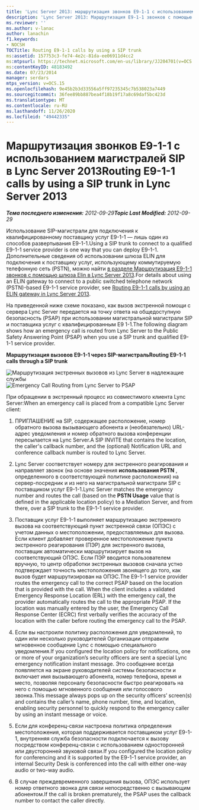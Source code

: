 ```yaml
---
title: 'Lync Server 2013: маршрутизация звонков E9-1-1 с использованием магистралей SIP'
description: 'Lync Server 2013: Маршрутизация E9-1-1 звонков с помощью магистральной магистрали SIP.'
ms.reviewer: ''
ms.author: v-lanac
author: lanachin
f1.keywords:
- NOCSH
TOCTitle: Routing E9-1-1 calls by using a SIP trunk
ms:assetid: 157753c3-fe74-4e2c-81da-ee06911d4cc2
ms:mtpsurl: https://technet.microsoft.com/en-us/library/JJ204701(v=OCS.15)
ms:contentKeyID: 48183492
ms.date: 07/23/2014
manager: serdars
mtps_version: v=OCS.15
ms.openlocfilehash: 9e45b2b3d33556a5ff97235345c7b538023a7449
ms.sourcegitcommit: 36fee89bb887bea4f18b19f17a8c69daf5bc423d
ms.translationtype: MT
ms.contentlocale: ru-RU
ms.lasthandoff: 11/26/2020
ms.locfileid: "49442335"
---
```

# <a name="routing-e9-1-1-calls-by-using-a-sip-trunk-in-lync-server-2013"></a><span data-ttu-id="7111f-103">Маршрутизация звонков E9-1-1 с использованием магистралей SIP в Lync Server 2013</span><span class="sxs-lookup"><span data-stu-id="7111f-103">Routing E9-1-1 calls by using a SIP trunk in Lync Server 2013</span></span>

<div data-xmlns="http://www.w3.org/1999/xhtml">

<div class="topic" data-xmlns="http://www.w3.org/1999/xhtml" data-msxsl="urn:schemas-microsoft-com:xslt" data-cs="https://msdn.microsoft.com/">

<div data-asp="https://msdn2.microsoft.com/asp">



</div>

<div id="mainSection">

<div id="mainBody"><span data-ttu-id="7111f-104">

<span> </span></span><span class="sxs-lookup"><span data-stu-id="7111f-104">

<span> </span></span></span>

<span data-ttu-id="7111f-105">_**Тема последнего изменения:** 2012-09-29_</span><span class="sxs-lookup"><span data-stu-id="7111f-105">_**Topic Last Modified:** 2012-09-29_</span></span>

<span data-ttu-id="7111f-106">Использование SIP-магистрали для подключения к квалифицированному поставщику услуг E9-1-1 — лишь один из способов развертывания E9-1-1.</span><span class="sxs-lookup"><span data-stu-id="7111f-106">Using a SIP trunk to connect to a qualified E9-1-1 service provider is one way that you can deploy E9-1-1.</span></span> <span data-ttu-id="7111f-107">Дополнительные сведения об использовании шлюза ELIN для подключения к поставщику услуг, использующему коммутируемую телефонную сеть (PSTN), можно найти [в разделе Маршрутизация E9-1-1 звонков с помощью шлюза Elin в Lync Server 2013](lync-server-2013-routing-e9-1-1-calls-by-using-an-elin-gateway.md).</span><span class="sxs-lookup"><span data-stu-id="7111f-107">For details about using an ELIN gateway to connect to a public switched telephone network (PSTN)-based E9-1-1 service provider, see [Routing E9-1-1 calls by using an ELIN gateway in Lync Server 2013](lync-server-2013-routing-e9-1-1-calls-by-using-an-elin-gateway.md).</span></span>

<span data-ttu-id="7111f-108">На приведенной ниже схеме показано, как вызов экстренной помощи с сервера Lync Server передается на точку ответа на общедоступную безопасность (PSAP) при использовании магистральной магистрали SIP и поставщика услуг с квалифицированным E9 1-1.</span><span class="sxs-lookup"><span data-stu-id="7111f-108">The following diagram shows how an emergency call is routed from Lync Server to the Public Safety Answering Point (PSAP) when you use a SIP trunk and qualified E9-1-1 service provider.</span></span>

<span data-ttu-id="7111f-109">**Маршрутизация вызовов E9-1-1 через SIP-магистраль**</span><span class="sxs-lookup"><span data-stu-id="7111f-109">**Routing E9-1-1 calls through a SIP trunk**</span></span>

<span data-ttu-id="7111f-110">![Маршрутизация экстренных вызовов из Lync Server в надлежащие службы](images/JJ204701.0637a9d4-2ca7-438a-8ed0-19090a4b992d(OCS.15).jpg "Маршрутизация экстренных вызовов из Lync Server в надлежащие службы")</span><span class="sxs-lookup"><span data-stu-id="7111f-110">![Emergency Call Routing from Lync Server to PSAP](images/JJ204701.0637a9d4-2ca7-438a-8ed0-19090a4b992d(OCS.15).jpg "Emergency Call Routing from Lync Server to PSAP")</span></span>

<span data-ttu-id="7111f-111">При обращении в экстренный процесс из совместимого клиента Lync Server:</span><span class="sxs-lookup"><span data-stu-id="7111f-111">When an emergency call is placed from a compatible Lync Server client:</span></span>

1.  <span data-ttu-id="7111f-112">ПРИГЛАШЕНИЕ на SIP, содержащее расположение, номер обратного вызова вызывающего абонента и (необязательно) URL-адрес уведомления и номер обратного вызова конференции пересылается на Lync Server.</span><span class="sxs-lookup"><span data-stu-id="7111f-112">A SIP INVITE that contains the location, the caller's callback number, and the (optional) Notification URL and conference callback number is routed to Lync Server.</span></span>

2.  <span data-ttu-id="7111f-113">Lync Server соответствует номеру для экстренного реагирования и направляет звонок (на основе значения **использования PSTN** , определенного в соответствующей политике расположения) на сервер-посредник и из него на магистральной магистрали SIP с поставщиком услуг E9-1-1.</span><span class="sxs-lookup"><span data-stu-id="7111f-113">Lync Server matches the emergency number and routes the call (based on the **PSTN Usage** value that is defined in the applicable location policy) to a Mediation Server, and from there, over a SIP trunk to the E9-1-1 service provider.</span></span>

3.  <span data-ttu-id="7111f-p102">Поставщик услуг E9-1-1 выполняет маршрутизацию экстренного вызова на соответствующий пункт экстренной связи (ОПЭС) с учетом данных о местоположении, предоставляемых для вызова. Если клиент добавляет проверенное местоположение пункта экстренного реагирования (ПЭР) для экстренного вызова, поставщик автоматически маршрутизирует вызов на соответствующий ОПЭС. Если ПЭР вводится пользователем вручную, то центр обработки экстренных вызовов сначала устно подтверждает точность местоположения звонящего до того, как вызов будет маршрутизирован на ОПЭС.</span><span class="sxs-lookup"><span data-stu-id="7111f-p102">The E9-1-1 service provider routes the emergency call to the correct PSAP based on the location that is provided with the call. When the client includes a validated Emergency Response Location (ERL) with the emergency call, the provider automatically routes the call to the appropriate PSAP. If the location was manually entered by the user, the Emergency Call Response Center (ECRC) first verbally verifies the accuracy of the location with the caller before routing the emergency call to the PSAP.</span></span>

4.  <span data-ttu-id="7111f-117">Если вы настроили политику расположения для уведомлений, то один или несколько руководителей Организации отправили мгновенное сообщение Lync с помощью специального уведомления.</span><span class="sxs-lookup"><span data-stu-id="7111f-117">If you configured the location policy for notifications, one or more of your organization’s security officers are sent a special Lync emergency notification instant message.</span></span> <span data-ttu-id="7111f-118">Это сообщение всегда появляется на экране руководителей системы безопасности и включает имя вызывающего абонента, номер телефона, время и место, позволяя персоналу безопасности быстро реагировать на него с помощью мгновенного сообщения или голосового звонка.</span><span class="sxs-lookup"><span data-stu-id="7111f-118">This message always pops up on the security officers’ screen(s) and contains the caller’s name, phone number, time, and location, enabling security personnel to quickly respond to the emergency caller by using an instant message or voice.</span></span>

5.  <span data-ttu-id="7111f-119">Если для конференц-связи настроена политика определения местоположения, которая поддерживается поставщиком услуг E9-1-1, внутренняя служба безопасности подключается к вызову посредством конференц-связи с использованием односторонней или двусторонней звуковой связи.</span><span class="sxs-lookup"><span data-stu-id="7111f-119">If you configured the location policy for conferencing and it is supported by the E9-1-1 service provider, an internal Security Desk is conferenced into the call with either one-way audio or two-way audio.</span></span>

6.  <span data-ttu-id="7111f-120">В случае преждевременного завершения вызова, ОПЭС использует номер ответного звонка для связи непосредственно с вызывающим абонентом.</span><span class="sxs-lookup"><span data-stu-id="7111f-120">If the call is broken prematurely, the PSAP uses the callback number to contact the caller directly.</span></span>

<span data-ttu-id="7111f-121"></div>

<span> </span>

</div>

</div>

</span><span class="sxs-lookup"><span data-stu-id="7111f-121"></div>

<span> </span>

</div>

</div>

</span></span></div>

